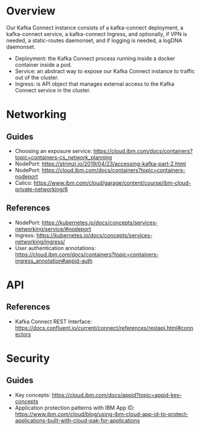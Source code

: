 # Overview
Our Kafka Connect instance consists of a kafka-connect deployment, a kafka-connect service, a kafka-connect Ingress, and optionally, if VPN is needed, a static-routes daemonset, and if logging is needed, a logDNA daemonset.

- Deployment: the Kafka Connect process running inside a docker container inside a pod.
- Service: an abstract way to expose our Kafka Connect instance to traffic out of the cluster.
- Ingress: is API object that manages external access to the Kafka Connect service in the cluster.

# Networking
## Guides
- Choosing an exposure service: https://cloud.ibm.com/docs/containers?topic=containers-cs_network_planning
- NodePort: https://strimzi.io/2019/04/23/accessing-kafka-part-2.html
- NodePort: https://cloud.ibm.com/docs/containers?topic=containers-nodeport
- Calico: https://www.ibm.com/cloud/garage/content/course/ibm-cloud-private-networking/6
## References
- NodePort: https://kubernetes.io/docs/concepts/services-networking/service/#nodeport
- Ingress: https://kubernetes.io/docs/concepts/services-networking/ingress/
- User authentication annotations: https://cloud.ibm.com/docs/containers?topic=containers-ingress_annotation#appid-auth

# API
## References
- Kafka Connect REST Interface: https://docs.confluent.io/current/connect/references/restapi.html#connectors

# Security
## Guides
- Key concepts: https://cloud.ibm.com/docs/appid?topic=appid-key-concepts
- Application protection patterns with IBM App ID: https://www.ibm.com/cloud/blog/using-ibm-cloud-app-id-to-protect-applications-built-with-cloud-pak-for-applications
